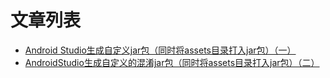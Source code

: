 # 文章列表

* [Android Studio生成自定义jar包（同时将assets目录打入jar包）（一）](http://blog.csdn.net/lsyz0021/article/details/52162414/)
* [AndroidStudio生成自定义的混淆jar包（同时将assets目录打入jar包）（二）](http://blog.csdn.net/lsyz0021/article/details/52162414/)
